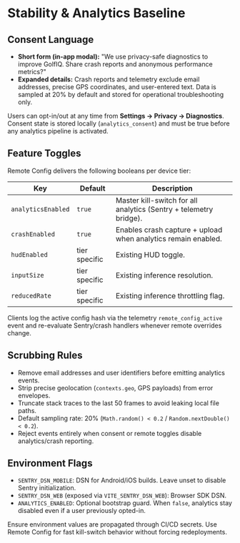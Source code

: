 # Stability & Analytics Baseline

## Consent Language
- **Short form (in-app modal):** "We use privacy-safe diagnostics to improve GolfIQ. Share crash reports and anonymous performance metrics?"
- **Expanded details:** Crash reports and telemetry exclude email addresses, precise GPS coordinates, and user-entered text. Data is sampled at 20% by default and stored for operational troubleshooting only.

Users can opt-in/out at any time from **Settings → Privacy → Diagnostics**. Consent state is stored locally (`analytics_consent`) and must be true before any analytics pipeline is activated.

## Feature Toggles
Remote Config delivers the following booleans per device tier:

| Key | Default | Description |
| --- | --- | --- |
| `analyticsEnabled` | `true` | Master kill-switch for all analytics (Sentry + telemetry bridge). |
| `crashEnabled` | `true` | Enables crash capture + upload when analytics remain enabled. |
| `hudEnabled` | tier specific | Existing HUD toggle. |
| `inputSize` | tier specific | Existing inference resolution. |
| `reducedRate` | tier specific | Existing inference throttling flag. |

Clients log the active config hash via the telemetry `remote_config_active` event and re-evaluate Sentry/crash handlers whenever remote overrides change.

## Scrubbing Rules
- Remove email addresses and user identifiers before emitting analytics events.
- Strip precise geolocation (`contexts.geo`, GPS payloads) from error envelopes.
- Truncate stack traces to the last 50 frames to avoid leaking local file paths.
- Default sampling rate: 20% (`Math.random() < 0.2` / `Random.nextDouble() < 0.2`).
- Reject events entirely when consent or remote toggles disable analytics/crash reporting.

## Environment Flags
- `SENTRY_DSN_MOBILE`: DSN for Android/iOS builds. Leave unset to disable Sentry initialization.
- `SENTRY_DSN_WEB` (exposed via `VITE_SENTRY_DSN_WEB`): Browser SDK DSN.
- `ANALYTICS_ENABLED`: Optional bootstrap guard. When `false`, analytics stay disabled even if a user previously opted-in.

Ensure environment values are propagated through CI/CD secrets. Use Remote Config for fast kill-switch behavior without forcing redeployments.
